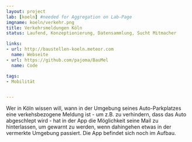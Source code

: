 ```yaml
---
layout: project
lab: [koeln] #needed for Aggregation on Lab-Page
imgname: koeln/verkehr.png
title: Verkehrsmeldungen Köln
status: Laufend, Konzeptionierung, Datensammlung, Sucht Mitmacher

links:
- url: http://baustellen-koeln.meteor.com
  name: Webseite
- url: https://github.com/pajoma/BauMel
  name: Code

tags:
- Mobilität


---
```

Wer in Köln wissen will, wann in der Umgebung seines Auto-Parkplatzes eine verkehsbezogene Meldung ist - um z.B. zu verhindern, dass das Auto abgeschlept wird - hat in der App die Möglichkeit seine Mail zu hinterlassen, um gewarnt zu werden, wenn dahingehen etwas in der vermerkte Umgebung passiert.
Die App befindet sich noch im Aufbau.
